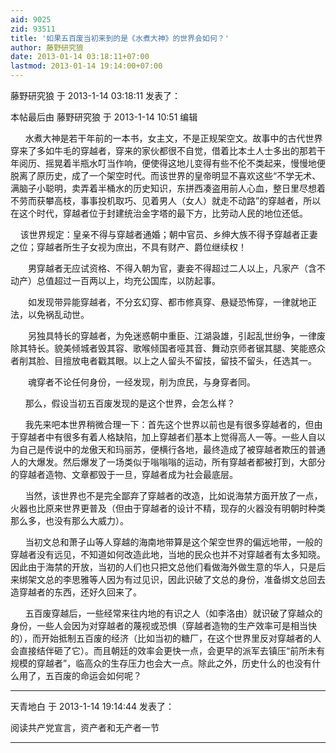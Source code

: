 ```yaml
---
aid: 9025
zid: 93511
title: '如果五百废当初来到的是《水煮大神》的世界会如何？'
author: 藤野研究狼
date: 2013-01-14 03:18:11+07:00
lastmod: 2013-01-14 19:14:00+07:00
---
```


藤野研究狼 于 2013-1-14 03:18:11 发表了：

本帖最后由 藤野研究狼 于 2013-1-14 10:51 编辑 

      水煮大神是若干年前的一本书，女主文，不是正规架空文。故事中的古代世界穿来了多如牛毛的穿越者，穿来的家伙都很不自觉，借着比本土人士多出的那若干年阅历、摇晃着半瓶水叮当作响，便使得这地儿变得有些不伦不类起来，慢慢地便脱离了原历史，成了一个架空时代。而该世界的皇帝明显不喜欢这些“不学无术、满脑子小聪明，卖弄着半桶水的历史知识，东拼西凑盗用前人心血，整日里尽想着不劳而获攀高枝，事事投机取巧、见着男人（女人）就走不动路”的穿越者，所以在这个时代，穿越者位于封建统治金字塔的最下方，比劳动人民的地位还低。

    该世界规定：皇亲不得与穿越者通婚；朝中官员、乡绅大族不得予穿越者正妻之位；穿越者所生子女视为庶出，不具有财产、爵位继续权！ 

　　男穿越者无应试资格、不得入朝为官，妻妾不得超过二人以上，凡家产（含不动产）总值超过一百两以上，均充公国库，以防起事。 

　　如发现带异能穿越者，不分玄幻穿、都市修真穿、悬疑恐怖穿，一律就地正法，以免祸乱动世。 

　　另独具特长的穿越者，为免迷惑朝中重臣、江湖袅雄，引起乱世纷争，一律废除其特长。貌美倾城者毁其容、歌喉倾国者哑其音、舞动京师者锯其腿、笑能惑众者削其脸、目擅放电者戳其眼。以上之人留头不留技，留技不留头，任选其一。 

　　魂穿者不论任何身份，一经发现，削为庶民，与身穿者同。

      那么，假设当初五百废发现的是这个世界，会怎么样？

      我先来吧本世界稍微合理一下：首先这个世界以前也是有很多穿越者的，但由于穿越者中有很多有着人格缺陷，加上穿越者们基本上觉得高人一等。一些人自以为自己是传说中的龙傲天和玛丽苏，便横行各地，最终造成了被穿越者欺压的普通人的大爆发。然后爆发了一场类似于嗡嗡嗡的运动，所有穿越者都被打到，大部分的穿越者造物、文章都毁于一旦，穿越者成为社会最底层。

      当然，该世界也不是完全鄙弃了穿越者的改造，比如说海禁方面开放了一点，火器也比原来世界更普及（但由于穿越者的设计不精，现存的火器没有明朝时种类那么多，也没有那么大威力）。

      当初文总和萧子山等人穿越的海南地带算是这个架空世界的偏远地带，一般的穿越者没有远见，不知道如何改造此地，当地的民众也并不对穿越者有太多知晓。因此由于海禁的开放，当初的人们也只把文总他们看做海外做生意的华人，只是后来绑架文总的李思雅等人因为有过见识，因此识破了文总的身份，准备绑文总回去造穿越者的东西，还好久回来了。

      五百废穿越后，一些经常来往内地的有识之人（如李洛由）就识破了穿越众的身份，一些人会因为对穿越者的蔑视或恐惧（穿越者造物的生产效率可是相当快的），而开始抵制五百废的经济（比如当初的糖厂，在这个世界里反对穿越者的人会直接结伴砸了它）。而且朝廷的效率会更快一点，会更早的派军去镇压“前所未有规模的穿越者”，临高众的生存压力也会大一点。除此之外，历史什么的也没有什么用了，五百废的命运会如何呢？

---------

天青地白 于 2013-1-14 19:14:44 发表了：

阅读共产党宣言，资产者和无产者一节

---------


